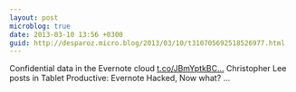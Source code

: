 ```yaml
---
layout: post
microblog: true
date: 2013-03-10 13:56 +0300
guid: http://desparoz.micro.blog/2013/03/10/t310705692518526977.html
---
```

Confidential data in the Evernote cloud [t.co/JBmYptkBC...](http://t.co/JBmYptkBCI) Christopher Lee posts in Tablet Productive: Evernote Hacked, Now what? ...

